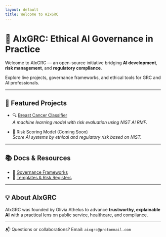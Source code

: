 ```yaml
---
layout: default
title: Welcome to AIxGRC
---
```


# 🧠 AIxGRC: Ethical AI Governance in Practice

Welcome to AIxGRC — an open-source initiative bridging **AI development**, **risk management**, and **regulatory compliance**.

Explore live projects, governance frameworks, and ethical tools for GRC and AI professionals.

---

## 📁 Featured Projects

- 🔍 [Breast Cancer Classifier](./projects/breast-cancer-classifier/README.md)  
  *A machine learning model with risk evaluation using NIST AI RMF.*

- 🧪 Risk Scoring Model (Coming Soon)  
  *Score AI systems by ethical and regulatory risk based on NIST.*

---

## 📚 Docs & Resources

- 📖 [Governance Frameworks](./docs/governance-frameworks.md)  
- 🧰 [Templates & Risk Registers](./templates/)

---

## 💡 About AIxGRC

AIxGRC was founded by Olivia Athelus to advance **trustworthy, explainable AI** with a practical lens on public service, healthcare, and compliance.

---

📬 Questions or collaborations? Email: `aixgrc@protonmail.com`
